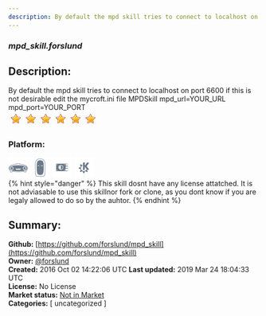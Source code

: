 ```yaml
---
description: By default the mpd skill tries to connect to localhost on port 6600 if this is not desirable edit th
---
```


### _mpd_skill.forslund_  
## Description:  
By default the mpd skill tries to connect to localhost on port 6600 if this is not desirable edit the mycroft.ini file
MPDSkill
mpd_url=YOUR_URL
mpd_port=YOUR_PORT  
![](../.gitbook/assets/star.png)![](../.gitbook/assets/star.png)![](../.gitbook/assets/star.png)![](../.gitbook/assets/star.png)![](../.gitbook/assets/star.png)![](../.gitbook/assets/star.png)  
  
### Platform:  
 ![Mark I](../.gitbook/assets/mark-1-icon.png)  ![Mark II](../.gitbook/assets/mark-2-icon.png)  ![Picroft](../.gitbook/assets/picroft-icon.png)  ![plasmoid](../.gitbook/assets/kde.png)   
{% hint style="danger" %}
This skill dosnt have any license attatched. It is not adviasable to use this skillnor fork or clone, as you dont know if you are legaly allowed to do so by the auhtor.
{% endhint %}
  
## Summary:  
**Github:** [https://github.com/forslund/mpd_skill](https://github.com/forslund/mpd_skill)  
**Owner:** [@forslund](https://github.com/forslund)  
**Created:** 2016 Oct 02 14:22:06 UTC  **Last updated:** 2019 Mar 24 18:04:33 UTC  
**License:** No License  
**Market status:** [Not in Market](https://market.mycroft.ai/skill/)  
**Categories:** [ uncategorized ]   
